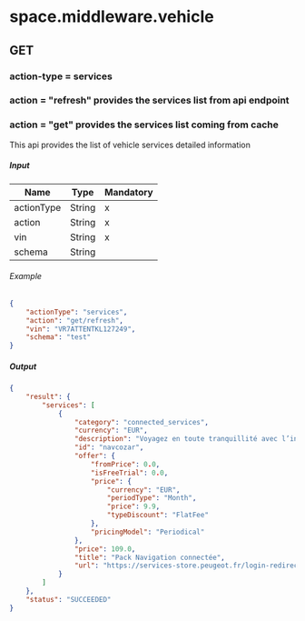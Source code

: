 ﻿# space.middleware.vehicle

## GET

### action-type = services

### action = "refresh" provides the services list from api endpoint

### action = "get" provides the services list coming from cache

This api provides the list of vehicle services detailed information

##### Input

| Name       | Type   | Mandatory |
|------------|--------|-----------|
| actionType | String | x         |
| action     | String | x         |
| vin        | String | x         |
| schema     | String |           |

###### Example

```json
{
    "actionType": "services",
    "action": "get/refresh",
    "vin": "VR7ATTENTKL127249",
    "schema": "test"
}
```

##### Output

```json
{
    "result": {
        "services": [
            {
                "category": "connected_services",
                "currency": "EUR",
                "description": "Voyagez en toute tranquillité avec l’information Trafic en temps réel by TomTom Services ainsi que des alertes à l’approche des zones de danger présentes sur vos trajets.",
                "id": "navcozar",
                "offer": {
                    "fromPrice": 0.0,
                    "isFreeTrial": 0.0,
                    "price": {
                        "currency": "EUR",
                        "periodType": "Month",
                        "price": 9.9,
                        "typeDiscount": "FlatFee"
                    },
                    "pricingModel": "Periodical"
                },
                "price": 109.0,
                "title": "Pack Navigation connectée",
                "url": "https://services-store.peugeot.fr/login-redirect?xcsrf=EMd1pYrPX54T3Y6Da/BViJCqP+SPV819Bth94PFLMZmJTjZowfRy+DIzWuanpPu5uaqbf9haMB+2\n3fnc8kUImg==\n&jwt=c59df522-d236-4b7b-a292-c9b9b019c1fc&inboundApplication=testing&redirect-url=https://services-store.peugeot.fr/store/pack-navigation-connectee-0"
            }
        ]
    },
    "status": "SUCCEEDED"
}
```
